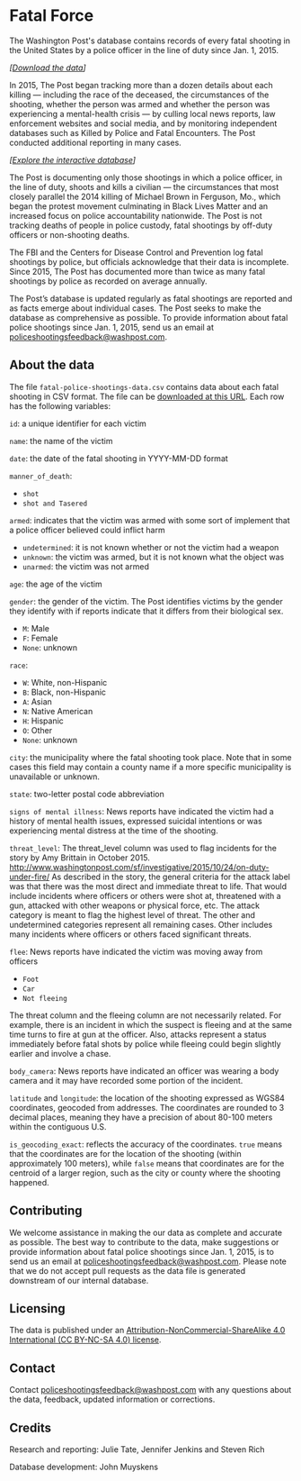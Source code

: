# Fatal Force

The Washington Post's database contains records of every fatal shooting in the United States by a police officer in the line of duty since Jan. 1, 2015.

*\[[Download the data](https://github.com/washingtonpost/data-police-shootings/releases/download/v0.1/fatal-police-shootings-data.csv)\]*

In 2015, The Post began tracking more than a dozen details about each killing — including the race of the deceased, the circumstances of the shooting, whether the person was armed and whether the person was experiencing a mental-health crisis — by culling local news reports, law enforcement websites and social media, and by monitoring independent databases such as Killed by Police and Fatal Encounters. The Post conducted additional reporting in many cases.

*\[[Explore the interactive database](https://www.washingtonpost.com/graphics/investigations/police-shootings-database/)\]*

The Post is documenting only those shootings in which a police officer, in the line of duty, shoots and kills a civilian — the circumstances that most closely parallel the 2014 killing of Michael Brown in Ferguson, Mo., which began the protest movement culminating in Black Lives Matter and an increased focus on police accountability nationwide. The Post is not tracking deaths of people in police custody, fatal shootings by off-duty officers or non-shooting deaths.

The FBI and the Centers for Disease Control and Prevention log fatal shootings by police, but officials acknowledge that their data is incomplete. Since 2015, The Post has documented more than twice as many fatal shootings by police as recorded on average annually.

The Post’s database is updated regularly as fatal shootings are reported and as facts emerge about individual cases. The Post seeks to make the database as comprehensive as possible. To provide information about fatal police shootings since Jan. 1, 2015, send us an email at [policeshootingsfeedback@washpost.com](mailto:policeshootingsfeedback@washpost.com).

## About the data

The file `fatal-police-shootings-data.csv` contains data about each fatal shooting in CSV format. The file can be [downloaded at this URL](https://github.com/washingtonpost/data-police-shootings/releases/download/v0.1/fatal-police-shootings-data.csv). Each row has the following variables:

`id`: a unique identifier for each victim

`name`: the name of the victim

`date`: the date of the fatal shooting in YYYY-MM-DD format

`manner_of_death`:
- `shot`
- `shot and Tasered`

`armed`: indicates that the victim was armed with some sort of implement that a police officer believed could inflict harm
- `undetermined`: it is not known whether or not the victim had a weapon
- `unknown`: the victim was armed, but it is not known what the object was
- `unarmed`: the victim was not armed

`age`: the age of the victim

`gender`: the gender of the victim. The Post identifies victims by the gender they identify with if reports indicate that it differs from their biological sex.
- `M`: Male
- `F`: Female
- `None`: unknown

`race`:
- `W`: White, non-Hispanic
- `B`: Black, non-Hispanic
- `A`: Asian
- `N`: Native American
- `H`: Hispanic
- `O`: Other
- `None`: unknown

`city`: the municipality where the fatal shooting took place. Note that in some cases this field may contain a county name if a more specific municipality is unavailable or unknown.

`state`: two-letter postal code abbreviation

`signs of mental illness`: News reports have indicated the victim had a history of mental health issues, expressed suicidal intentions or was experiencing mental distress at the time of the shooting.

`threat_level`: The threat_level column was used to flag incidents for the story by Amy Brittain in October 2015. http://www.washingtonpost.com/sf/investigative/2015/10/24/on-duty-under-fire/ As described in the story, the general criteria for the attack label was that there was the most direct and immediate threat to life. That would include incidents where officers or others were shot at, threatened with a gun, attacked with other weapons or physical force, etc. The attack category is meant to flag the highest level of threat. The other and undetermined categories represent all remaining cases. Other includes many incidents where officers or others faced significant threats.

`flee`: News reports have indicated the victim was moving away from officers
- `Foot`
- `Car`
- `Not fleeing`

The threat column and the fleeing column are not necessarily related. For example, there is an incident in which the suspect is fleeing and at the same time turns to fire at gun at the officer. Also, attacks represent a status immediately before fatal shots by police while fleeing could begin slightly earlier and involve a chase.

`body_camera`: News reports have indicated an officer was wearing a body camera and it may have recorded some portion of the incident.

`latitude` and `longitude`: the location of the shooting expressed as WGS84 coordinates, geocoded from addresses. The coordinates are rounded to 3 decimal places, meaning they have a precision of about 80-100 meters within the contiguous U.S.

`is_geocoding_exact`: reflects the accuracy of the coordinates. `true` means that the coordinates are for the location of the shooting (within approximately 100 meters), while `false` means that coordinates are for the centroid of a larger region, such as the city or county where the shooting happened.

## Contributing

We welcome assistance in making the our data as complete and accurate as possible. The best way to contribute to the data, make suggestions or provide information about fatal police shootings since Jan. 1, 2015, is to send us an email at [policeshootingsfeedback@washpost.com](mailto:policeshootingsfeedback@washpost.com). Please note that we do not accept pull requests as the data file is generated downstream of our internal database.

## Licensing

The data is published under an [Attribution-NonCommercial-ShareAlike 4.0 International (CC BY-NC-SA 4.0) license](https://creativecommons.org/licenses/by-nc-sa/4.0/).

## Contact

Contact [policeshootingsfeedback@washpost.com](mailto:policeshootingsfeedback@washpost.com) with any questions about the data, feedback, updated information or corrections.

## Credits

Research and reporting: Julie Tate, Jennifer Jenkins and Steven Rich

Database development: John Muyskens
